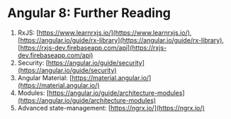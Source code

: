 # Angular 8: Further Reading
1.	RxJS: [https://www.learnrxjs.io/](https://www.learnrxjs.io/), [https://angular.io/guide/rx-library](https://angular.io/guide/rx-library), [https://rxjs-dev.firebaseapp.com/api](https://rxjs-dev.firebaseapp.com/api)
2.	Security: [https://angular.io/guide/security](https://angular.io/guide/security)
3.	Angular Material: [https://material.angular.io/](https://material.angular.io/)
4.	Modules: [https://angular.io/guide/architecture-modules](https://angular.io/guide/architecture-modules)
5.	Advanced state-management: [https://ngrx.io/](https://ngrx.io/)